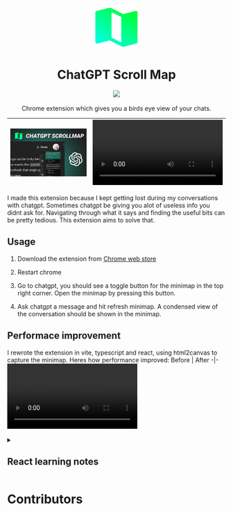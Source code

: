 
<p align="center"><a target="_blank" href="https://chromewebstore.google.com/detail/scroll-minimap-for-chatgp/apekbedjllgmacohbcckgipfhjddehkf"><img src="./public/logo.png" height=100 ></a></p>
<h1 align="center"> ChatGPT Scroll Map </h1>
<p align="center"><a target="_blank" href="https://chromewebstore.google.com/detail/scroll-minimap-for-chatgp/apekbedjllgmacohbcckgipfhjddehkf)"><img src="https://img.shields.io/badge/Chrome%20Web%20Store-4285F4?logo=chromewebstore&logoColor=fff&style=for-the-badge" /></a></p>
<p align="center">Chrome extension which gives you a birds eye view of your chats.</p>

[![unnamed](./thumbnail.png)](https://chromewebstore.google.com/detail/scroll-minimap-for-chatgp/apekbedjllgmacohbcckgipfhjddehkf) | <video src="https://github.com/user-attachments/assets/94334603-5427-4b6b-ac43-bcaf29288da3.mp4" />
-|-

I made this extension because I kept getting lost during my conversations with chatgpt. Sometimes chatgpt be giving you alot of useless info you didnt ask for. Navigating through what it says and finding the useful bits can be pretty tedious. This extension aims to solve that.

## Usage
1. Download the extension from [Chrome web store](https://chromewebstore.google.com/detail/scroll-minimap-for-chatgp/apekbedjllgmacohbcckgipfhjddehkf)

2. Restart chrome

3. Go to chatgpt, you should see a toggle button for the minimap in the top right corner. Open the minimap by pressing this button.

4. Ask chatgpt a message and hit refresh minimap. A condensed view of the conversation should be shown in the minimap.


## Performace improvement
I rewrote the extension in vite, typescript and react, using html2canvas to capture the minimap. Heres how performance improved:
Before | After
-|-
<video src="https://github.com/user-attachments/assets/64cdde2a-daa2-4a67-88da-a4d24e76beb2.mp4"> |  <video src="https://github.com/user-attachments/assets/b6f49f82-7ea3-4e80-8644-9dae603fbf91.mp4">


<details>
 
<summary> <h2>React learning notes</h2></summary>

This project really tested my understanding of what react does under the hood.
## Hooks
react hook | Use
-|-
useState | Stores variable in component which persists across component rerenders
useEffect | Runs on every component rerender. Can pass in an array of state dependencies. This allows it to only run when the component rerenders and when the state provided is also different
useRef | This is like useState in that it persists across component rerenders. However change in the refs value does not trigger a rerender like useState does. This 
useMemo | This is only to be used with calculations that can impact performance. In this project, rendering the minimap image from html2canvas was very computationaly expensive. As a result I had to make sure to only rerender when it was necessary and not when other irrelavent pieces of state changed. 


* When we talk about rerender, we are talking about rerenders that take place in the virtual dom. React has an efficient algorithm to translate only the required changes to the real dom.
* **When the parent rerenders, the children will always rerender unless it is memoized.**
* **When state changes, the component the state is in will rerender.**
* **Change in props do not always trigger a rerender.**
  * (only when the props being passed in are states. In that case the state changing results in the parent to rerender. When parents rerender, this will trigger rerender of children recursively)
  * Example: 
    ```javascript
    function ParentComponent() {
    const myRef = React.useRef(0);

    const changeRefValue = () => {
      myRef.current = 42; // This does not trigger a re-render
    };

    return (
      <div>
        <button onClick={changeRefValue}>Change Ref Value</button>
        <ComponentX refProp={myRef} />
      </div>
    );
    }

    function ComponentX({ refProp }) {
    console.log("Component X renders");
    return <div>Ref current value: {refProp.current}</div>;
    }
    ```
    Here the change in the refprop does not trigger a rerender of Component X.
  * Dont listen to people online who are like `"React triggers re-rendering when there’s a change in state or props.🤓"` dumb. There are sooo many sites which parrot this line, its annoying 😭😭
  * Good explanation here https://www.joshwcomeau.com/react/why-react-re-renders/#its-not-about-the-props-2
  * In summary **props have nothing to do with re-renders**
 
</details>

# Contributors


